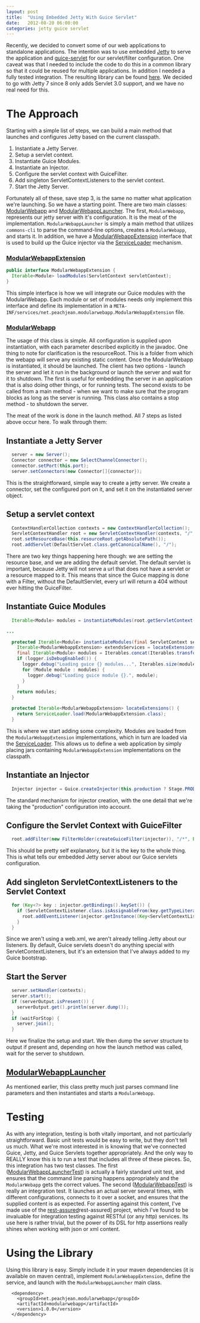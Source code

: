 ```yaml
---
layout: post
title:  "Using Embedded Jetty With Guice Servlet"
date:   2012-08-20 06:00:00
categories: jetty guice servlet
---
```


Recently, we decided to convert some of our web applications to standalone 
applications. The intention was to use embedded [Jetty][jetty] to serve the 
application and [guice-servlet][guice-servlet] for our servlet/filter 
configuration. One caveat was that I needed to include the code to do this in a 
common library so that it could be reused for multiple applications. In addition 
I needed a fully tested integration. The resulting library can be found 
[here][modularwebapp]. We decided to go with Jetty 7 since 8 only adds Servlet 
3.0 support, and we have no real need for this.

 [jetty]: http://www.eclipse.org/jetty/
 [guice-servlet]: http://code.google.com/p/google-guice/wiki/Servlets
 [modularwebapp]: https://bitbucket.org/peachjean/modularwebapp
 [rest-assured]: http://code.google.com/p/rest-assured/
 [class-ModularWebapp]: https://bitbucket.org/peachjean/modularwebapp/src/1.0.0/src/main/java/net/peachjean/modularwebapp/ModularWebapp.java
 [class-ModularWebappLauncher]: https://bitbucket.org/peachjean/modularwebapp/src/1.0.0/src/main/java/net/peachjean/modularwebapp/ModularWebappLauncher.java
 [class-ModularWebappExtension]: https://bitbucket.org/peachjean/modularwebapp/src/1.0.0/src/main/java/net/peachjean/modularwebapp/ModularWebappExtension.java
 [class-ServiceLoader]: http://docs.oracle.com/javase/6/docs/api/java/util/ServiceLoader.html
 [class-ModularWebappLauncherTest]: https://bitbucket.org/peachjean/modularwebapp/src/1.0.0/src/test/java/net/peachjean/modularwebapp/ModularWebappLauncherTest.java
 [class-ModularWebappTest]: https://bitbucket.org/peachjean/modularwebapp/src/1.0.0/src/test/java/net/peachjean/modularwebapp/ModularWebappTest.java

# The Approach

Starting with a simple list of steps, we can build a main method that launches 
and configures Jetty based on the current classpath.</div>

1.  Instantiate a Jetty Server.
2.  Setup a servlet context.
3.  Instantiate Guice Modules.
4.  Instantiate an Injector.
5.  Configure the servlet context with GuiceFilter.
6.  Add singleton ServletContextListeners to the servlet context.
7.  Start the Jetty Server.

Fortunately all of these, save step 3, is the same no matter what application 
we're launching. So we have a starting point. There are two main classes: 
[ModularWebapp][class-ModularWebapp] and 
[ModularWebappLauncher][class-ModularWebappLauncher]. The first, 
``ModularWebapp``, represents our jetty server with it's configuration. It is 
the meat of the implementation. ``ModularWebappLauncher`` is simply a main 
method that utilizes ``commons-cli`` to parse the command-line options, creates 
a ``ModularWebapp``, and starts it. In addition, we have a 
[ModularWebappExtension][class-ModularWebappExtension] interface that is used 
to build up the Guice injector via the [ServiceLoader][class-ServiceLoader] 
mechanism.

### [ModularWebappExtension][class-ModularWebappExtension]

```java
public interface ModularWebappExtension {
  Iterable<Module> loadModules(ServletContext servletContext);
}
```

This simple interface is how we will integrate our Guice modules with the 
ModularWebapp. Each module or set of modules needs only implement this interface 
and define its implementation in a 
``META-INF/services/net.peachjean.modularwebapp.ModularWebappExtension`` file.

### [ModularWebapp][class-ModularWebapp]

The usage of this class is simple. All configuration is supplied upon 
instantiation, with each parameter described explicitly in the javadoc. One 
thing to note for clarification is the resourceRoot. This is a folder from which 
the webapp will serve any existing static content. Once the ModularWebapp is 
instantiated, it should be launched. The client has two options - launch the 
server and let it run in the background or launch the server and wait for it to 
shutdown. The first is useful for embedding the server in an application that is 
also doing other things, or for running tests. The second exists to be called 
from a main method - when we want to make sure that the program blocks as long 
as the server is running. This class also contains a stop method - to shutdown 
the server.

The meat of the work is done in the launch method. All 7 steps as listed above 
occur here. To walk through them:

## Instantiate a Jetty Server

```java
  server = new Server();
  Connector connector = new SelectChannelConnector();
  connector.setPort(this.port);
  server.setConnectors(new Connector[]{connector});
```

This is the straightforward, simple way to create a jetty server. We create a 
connector, set the configured port on it, and set it on the instantiated server object.

## Setup a servlet context

```java
  ContextHandlerCollection contexts = new ContextHandlerCollection();
  ServletContextHandler root = new ServletContextHandler(contexts, "/", ServletContextHandler.SESSIONS);
  root.setResourceBase(this.resourceRoot.getAbsolutePath());
  root.addServlet(DefaultServlet.class.getCanonicalName(), "/");
```

There are two key things happening here though: we are setting the resource 
base, and we are adding the default servlet. The default servlet is important, 
because Jetty will not serve a url that does not have a servlet or a resource 
mapped to it. This means that since the Guice mapping is done with a Filter, 
without the DefaultServlet, every url will return a 404 without ever hitting the 
GuiceFilter.

## Instantiate Guice Modules

```java
  Iterable<Module> modules = instantiateModules(root.getServletContext());

...

  protected Iterable<Module> instantiateModules(final ServletContext servletContext) {
    Iterable<ModularWebappExtension> extendsServices = locateExtensions();
    final Iterable<Module> modules = Iterables.concat(Iterables.transform(extendsServices, new ModularExtensionIterableFunction(servletContext)));
    if (logger.isDebugEnabled()) {
      logger.debug("Loading guice {} modules...", Iterables.size(modules));
      for (Module module : modules) {
        logger.debug("Loading guice module {}.", module);
      }
    }
    return modules;
  }

  protected Iterable<ModularWebappExtension> locateExtensions() {
    return ServiceLoader.load(ModularWebappExtension.class);
  }
```

This is where we start adding some complexity. Modules are loaded from the 
``ModularWebappExtension`` implementations, which in turn are loaded via the 
[ServiceLoader][class-ServiceLoader]. This allows us to define a web application 
by simply placing jars containing ``ModularWebappExtension`` implementations on 
the classpath.

## Instantiate an Injector

```java
  Injector injector = Guice.createInjector(this.production ? Stage.PRODUCTION : Stage.DEVELOPMENT, modules);
```

The standard mechanism for injector creation, with the one detail that we're 
taking the "production" configuration into account.

## Configure the Servlet Context with GuiceFilter

```java
  root.addFilter(new FilterHolder(createGuiceFilter(injector)), "/*", EnumSet.allOf(DispatcherType.class));
```

This should be pretty self explanatory, but it is the key to the whole thing. 
This is what tells our embedded Jetty server about our Guice servlets 
configuration.

## Add singleton ServletContextListeners to the Servlet Context

```java
  for (Key<?> key : injector.getBindings().keySet()) {
    if (ServletContextListener.class.isAssignableFrom(key.getTypeLiteral().getRawType())) {
      root.addEventListener(injector.getInstance((Key<ServletContextListener>) key));
    }
  }
```

Since we aren't using a web.xml, we aren't already telling Jetty about our 
listeners. By default, Guice servlets doesn't do anything special with 
ServletContextListeners, but it's an extension that I've always added to my 
Guice bootstrap.

## Start the Server

```java
  server.setHandler(contexts);
  server.start();
  if (serverOutput.isPresent()) {
    serverOutput.get().println(server.dump());
  }
  if (waitForStop) {
    server.join();
  }
```

Here we finalize the setup and start. We then dump the server structure to 
output if present and, depending on how the launch method was called, wait for 
the server to shutdown.


## [ModularWebappLauncher][class-ModularWebappLauncher]

As mentioned earlier, this class pretty much just parses command line parameters 
and then instantiates and starts a ``ModularWebapp``.

# Testing

As with any integration, testing is both vitally important, and not particularly 
straightforward. Basic unit tests would be easy to write, but they don't tell us 
much. What we're most interested in is knowing that we've connected Guice, 
Jetty, and Guice Servlets together appropriately. And the only way to REALLY 
know this is to run a test that includes all three of these pieces. So, this 
integration has two test classes. The first 
([ModularWebappLauncherTest][class-ModularWebappLauncherTest]) is actually a 
fairly standard unit test, and ensures that the command line parsing happens 
appropriately and the ``ModularWebapp`` gets the correct values. The second 
([ModularWebappTest][class-ModularWebappTest]) is really an integration test. 
It launches an actual server several times, with different configurations, 
connects to it over a socket, and ensures that the supplied content is as 
expected. For asserting against this content, I've made use of the 
[rest-assured]rest-assured] project, which I've found to be invaluable for 
integration testing against RESTful (or any http) services. Its use here is 
rather trivial, but the power of its DSL for http assertions really shines when 
working with json or xml content.

# Using the Library

Using this library is easy. Simply include it in your maven dependencies (it is 
available on maven central), implement ``ModularWebappExtension``, define the 
service, and launch with the ``ModularWebappLauncher`` main class.


```
  <dependency>
    <groupId>net.peachjean.modularwebapp</groupId>
    <artifactId>modularwebapp</artifactId>
    <version>1.0.0</version>
  </dependency>
```

